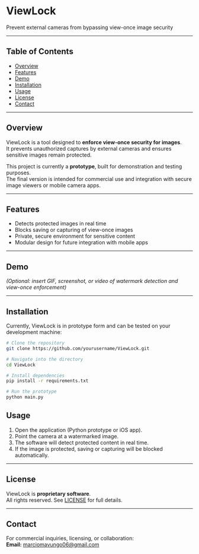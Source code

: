 # ViewLock

Prevent external cameras from bypassing view-once image security

---

## Table of Contents
- [Overview](#overview)
- [Features](#features)
- [Demo](#demo)
- [Installation](#installation)
- [Usage](#usage)
- [License](#license)
- [Contact](#contact)

---

## Overview
ViewLock is a tool designed to **enforce view-once security for images**.  
It prevents unauthorized captures by external cameras and ensures sensitive images remain protected.

This project is currently a **prototype**, built for demonstration and testing purposes.  
The final version is intended for commercial use and integration with secure image viewers or mobile camera apps.

---

## Features
- Detects protected images in real time
- Blocks saving or capturing of view-once images
- Private, secure environment for sensitive content
- Modular design for future integration with mobile apps

---

## Demo
*(Optional: insert GIF, screenshot, or video of watermark detection and view-once enforcement)*

---

## Installation
Currently, ViewLock is in prototype form and can be tested on your development machine:

```bash
# Clone the repository
git clone https://github.com/yourusername/ViewLock.git

# Navigate into the directory
cd ViewLock

# Install dependencies
pip install -r requirements.txt

# Run the prototype
python main.py
```

## Usage
1. Open the application (Python prototype or iOS app).  
2. Point the camera at a watermarked image.  
3. The software will detect protected content in real time.  
4. If the image is protected, saving or capturing will be blocked automatically.

---

## License
ViewLock is **proprietary software**.  
All rights reserved. See [LICENSE](LICENSE) for full details.

---

## Contact
For commercial inquiries, licensing, or collaboration:  
**Email:** marciomavungo06@gmail.com
